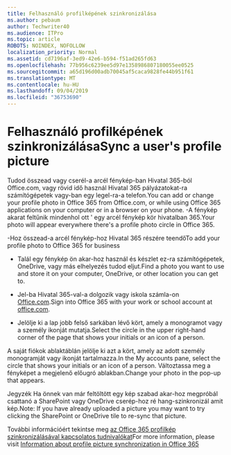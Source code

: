 ```yaml
---
title: Felhasználó profilképének szinkronizálása
ms.author: pebaum
author: Techwriter40
ms.audience: ITPro
ms.topic: article
ROBOTS: NOINDEX, NOFOLLOW
localization_priority: Normal
ms.assetid: cd7196af-3ed9-42e6-b594-f51ad265fd63
ms.openlocfilehash: 77b956c6239ee5d97e1358986807180055ee0525
ms.sourcegitcommit: a65d196d00adb70045af5caca9828fe44b951f61
ms.translationtype: MT
ms.contentlocale: hu-HU
ms.lasthandoff: 09/04/2019
ms.locfileid: "36753690"
---
```

# <a name="sync-a-users-profile-picture"></a><span data-ttu-id="3eb73-102">Felhasználó profilképének szinkronizálása</span><span class="sxs-lookup"><span data-stu-id="3eb73-102">Sync a user's profile picture</span></span>

<span data-ttu-id="3eb73-103">Tudod összead vagy cserél-a arcél fénykép-ban Hivatal 365-ból Office.com, vagy rövid idő használ Hivatal 365 pályázatokat-ra számítógépetek vagy-ban egy legel-ra-a telefon.</span><span class="sxs-lookup"><span data-stu-id="3eb73-103">You can add or change your profile photo in Office 365 from Office.com, or while using Office 365 applications on your computer or in a browser on your phone.</span></span> <span data-ttu-id="3eb73-104">-A fénykép akarat feltűnik mindenhol ott ' egy arcél fénykép kör hivatalban 365.</span><span class="sxs-lookup"><span data-stu-id="3eb73-104">Your photo will appear everywhere there's a profile photo circle in Office 365.</span></span>

<span data-ttu-id="3eb73-105">-Hoz összead-a arcél fénykép-hoz Hivatal 365 részére teendő</span><span class="sxs-lookup"><span data-stu-id="3eb73-105">To add your profile photo to Office 365 for business</span></span>

- <span data-ttu-id="3eb73-106">Talál egy fénykép ön akar-hoz használ és készlet ez-ra számítógépetek, OneDrive, vagy más elhelyezés tudod eljut.</span><span class="sxs-lookup"><span data-stu-id="3eb73-106">Find a photo you want to use and store it on your computer, OneDrive, or other location you can get to.</span></span>

- <span data-ttu-id="3eb73-107">Jel-ba Hivatal 365-val-a dolgozik vagy iskola számla-on [Office.com](http://www.office.com).</span><span class="sxs-lookup"><span data-stu-id="3eb73-107">Sign into Office 365 with your work or school account at [office.com](http://www.office.com).</span></span>

- <span data-ttu-id="3eb73-108">Jelölje ki a lap jobb felső sarkában lévő kört, amely a monogramot vagy a személy ikonját mutatja.</span><span class="sxs-lookup"><span data-stu-id="3eb73-108">Select the circle in the upper right-hand corner of the page that shows your initials or an icon of a person.</span></span>

<span data-ttu-id="3eb73-109">A saját fiókok ablaktáblán jelölje ki azt a kört, amely az adott személy monogramját vagy ikonját tartalmazza.</span><span class="sxs-lookup"><span data-stu-id="3eb73-109">In the My accounts pane, select the circle that shows your initials or an icon of a person.</span></span> <span data-ttu-id="3eb73-110">Változtassa meg a fényképet a megjelenő előugró ablakban.</span><span class="sxs-lookup"><span data-stu-id="3eb73-110">Change your photo in the pop-up that appears.</span></span>

<span data-ttu-id="3eb73-111">Jegyzék Ha önnek van már feltöltött egy kép szabad akar-hoz megpróbál csattanó a SharePoint vagy OneDrive cserép-hoz ré hang-szinkronizál amit kép.</span><span class="sxs-lookup"><span data-stu-id="3eb73-111">Note: If you have already uploaded a picture you may want to try clicking the SharePoint or OneDrive tile to re-sync that picture.</span></span>

<span data-ttu-id="3eb73-112">További információért tekintse meg [az Office 365 profilkép szinkronizálásával kapcsolatos tudnivalókat](https://support.office.com/article/information-about-profile-picture-synchronization-in-office-365-20594d76-d054-4af4-a660-401133e3d48a)</span><span class="sxs-lookup"><span data-stu-id="3eb73-112">For more information, please visit [Information about profile picture synchronization in Office 365](https://support.office.com/article/information-about-profile-picture-synchronization-in-office-365-20594d76-d054-4af4-a660-401133e3d48a)</span></span>

